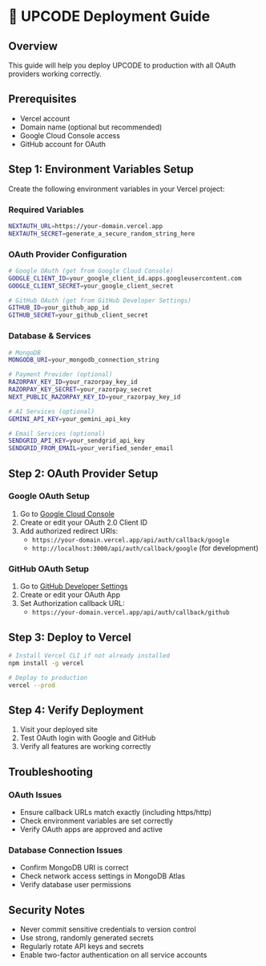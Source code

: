# 🚀 UPCODE Deployment Guide

## Overview
This guide will help you deploy UPCODE to production with all OAuth providers working correctly.

## Prerequisites
- Vercel account
- Domain name (optional but recommended)
- Google Cloud Console access
- GitHub account for OAuth

## Step 1: Environment Variables Setup

Create the following environment variables in your Vercel project:

### Required Variables
```bash
NEXTAUTH_URL=https://your-domain.vercel.app
NEXTAUTH_SECRET=generate_a_secure_random_string_here
```

### OAuth Provider Configuration
```bash
# Google OAuth (get from Google Cloud Console)
GOOGLE_CLIENT_ID=your_google_client_id.apps.googleusercontent.com
GOOGLE_CLIENT_SECRET=your_google_client_secret

# GitHub OAuth (get from GitHub Developer Settings)
GITHUB_ID=your_github_app_id
GITHUB_SECRET=your_github_client_secret
```

### Database & Services
```bash
# MongoDB
MONGODB_URI=your_mongodb_connection_string

# Payment Provider (optional)
RAZORPAY_KEY_ID=your_razorpay_key_id
RAZORPAY_KEY_SECRET=your_razorpay_secret
NEXT_PUBLIC_RAZORPAY_KEY_ID=your_razorpay_key_id

# AI Services (optional)
GEMINI_API_KEY=your_gemini_api_key

# Email Services (optional)
SENDGRID_API_KEY=your_sendgrid_api_key
SENDGRID_FROM_EMAIL=your_verified_sender_email
```

## Step 2: OAuth Provider Setup

### Google OAuth Setup
1. Go to [Google Cloud Console](https://console.cloud.google.com/apis/credentials)
2. Create or edit your OAuth 2.0 Client ID
3. Add authorized redirect URIs:
   - `https://your-domain.vercel.app/api/auth/callback/google`
   - `http://localhost:3000/api/auth/callback/google` (for development)

### GitHub OAuth Setup
1. Go to [GitHub Developer Settings](https://github.com/settings/developers)
2. Create or edit your OAuth App
3. Set Authorization callback URL:
   - `https://your-domain.vercel.app/api/auth/callback/github`

## Step 3: Deploy to Vercel

```bash
# Install Vercel CLI if not already installed
npm install -g vercel

# Deploy to production
vercel --prod
```

## Step 4: Verify Deployment

1. Visit your deployed site
2. Test OAuth login with Google and GitHub
3. Verify all features are working correctly

## Troubleshooting

### OAuth Issues
- Ensure callback URLs match exactly (including https/http)
- Check environment variables are set correctly
- Verify OAuth apps are approved and active

### Database Connection Issues
- Confirm MongoDB URI is correct
- Check network access settings in MongoDB Atlas
- Verify database user permissions

## Security Notes
- Never commit sensitive credentials to version control
- Use strong, randomly generated secrets
- Regularly rotate API keys and secrets
- Enable two-factor authentication on all service accounts
